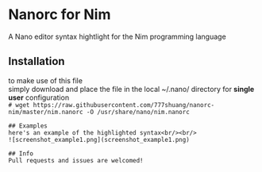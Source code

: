 # Nanorc for Nim
A Nano editor syntax hightlight for the Nim programming language

## Installation
to make use of this file\
simply download and place the file in the local ~/.nano/ directory for **single user** configuration<br>
`# wget https://raw.githubusercontent.com/777shuang/nanorc-nim/master/nim.nanorc -O /usr/share/nano/nim.nanorc`

```
## Examples
here's an example of the highlighted syntax<br/><br/>
![screenshot_example1.png](screenshot_example1.png)

## Info
Pull requests and issues are welcomed!
